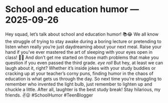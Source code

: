 # School and education humor — 2025-09-26

Hey squad, let’s talk about school and education humor! 📚😂 We all know the struggle of trying to stay awake during a boring lecture or pretending to listen when really you’re just daydreaming about your next meal. Raise your hand if you’ve ever mastered the art of sleeping with your eyes open in class! 🙋‍♀️ And don’t get me started on those math problems that make you question if you even passed the third grade. *eye roll* But hey, at least we can laugh about it, right? Whether it’s inside jokes with your study buddies or cracking up at your teacher’s corny puns, finding humor in the chaos of education is what gets us through the day. So next time you’re struggling to remember who invented the light bulb, just remember to lighten up and chuckle a little. After all, laughter is the best study break! Stay hilarious, my friends. ✌️😜 #SchoolHumor #TeenBlogger